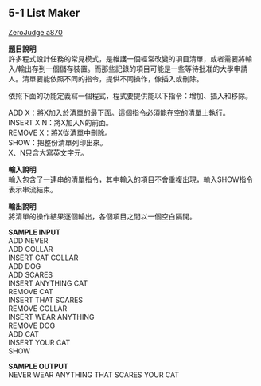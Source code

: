 ## 5-1 List Maker
[ZeroJudge a870](https://zerojudge.tw/ShowProblem?problemid=a870)

**題目說明**  
許多程式設計任務的常見模式，是維護一個經常改變的項目清單，或者需要將輸入/輸出存到一個儲存裝置。而那些記錄的項目可能是一些等待批准的大學申請人。清單要能依照不同的指令，提供不同操作，像插入或刪除。
 
依照下面的功能定義寫一個程式，程式要提供能以下指令：增加、插入和移除。

ADD X：將X加入於清單的最下面。這個指令必須能在空的清單上執行。  
INSERT X N：將X加入N的前面。  
REMOVE X：將X從清單中刪除。  
SHOW：把整份清單列印出來。  
X、N只含大寫英文字元。

**輸入說明**  
輸入包含了一連串的清單指令，其中輸入的項目不會重複出現，輸入SHOW指令表示串流結束。

**輸出說明**  
將清單的操作結果逐個輸出，各個項目之間以一個空白隔開。

**SAMPLE INPUT**  
ADD NEVER  
ADD COLLAR  
INSERT CAT COLLAR  
ADD DOG  
ADD SCARES  
INSERT ANYTHING CAT  
REMOVE CAT  
INSERT THAT SCARES  
REMOVE COLLAR  
INSERT WEAR ANYTHING  
REMOVE DOG  
ADD CAT  
INSERT YOUR CAT  
SHOW  

**SAMPLE OUTPUT**  
NEVER WEAR ANYTHING THAT SCARES YOUR CAT  
